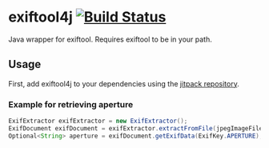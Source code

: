 # exiftool4j [![Build Status](https://travis-ci.org/wowselim/exiftool4j.svg?branch=master)](https://travis-ci.org/wowselim/exiftool4j)

Java wrapper for exiftool. Requires exiftool to be in your path.

## Usage

First, add exiftool4j to your dependencies using the [jitpack repository](https://jitpack.io/#wowselim/exiftool4j).

### Example for retrieving aperture
```java
ExifExtractor exifExtractor = new ExifExtractor();
ExifDocument exifDocument = exifExtractor.extractFromFile(jpegImageFile);
Optional<String> aperture = exifDocument.getExifData(ExifKey.APERTURE);
```
